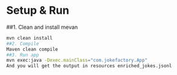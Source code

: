 # Setup & Run

##1. Clean and install mevan
   ```bash
   mvn clean install
##2. Compile
   Maven clean compile
##3. Run app
   mvn exec:java -Dexec.mainClass="com.jokefactory.App"
   And you will get the output in resources enriched_jokes.jsonl
